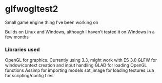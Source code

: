 # glfwogltest2

Small game engine thing I've been working on

Builds on Linux and Windows, although I haven't tested it on Windows in a few months
### Libraries used
OpenGL for graphics.  Currently using 3.3, might work with ES 3.0
GLFW for window/context creation and input handling
GLAD for loading OpenGL functions
Assimp for importing models
sbt_image for loading textures
Lua for scripting/config files
